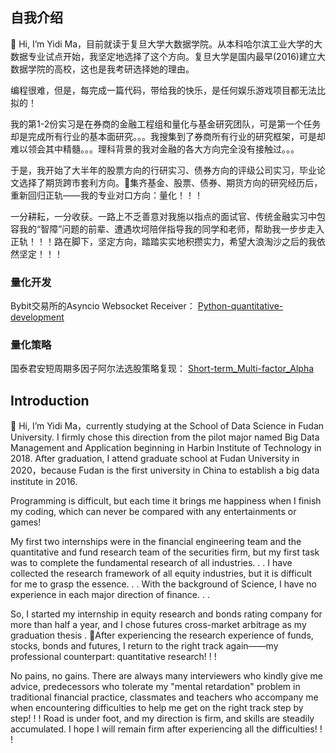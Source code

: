 ## 自我介绍
👋 Hi, I’m Yidi Ma，目前就读于复旦大学大数据学院。从本科哈尔滨工业大学的大数据专业试点开始，我坚定地选择了这个方向。复旦大学是国内最早(2016)建立大数据学院的高校，这也是我考研选择她的理由。

编程很难，但是，每完成一篇代码，带给我的快乐，是任何娱乐游戏项目都无法比拟的！

我的第1-2份实习是在券商的金融工程组和量化与基金研究团队，可是第一个任务却是完成所有行业的基本面研究。。。我搜集到了券商所有行业的研究框架，可是却难以领会其中精髓。。。理科背景的我对金融的各大方向完全没有接触过。。。

于是，我开始了大半年的股票方向的行研实习、债券方向的评级公司实习，毕业论文选择了期货跨市套利方向。🌱集齐基金、股票、债券、期货方向的研究经历后，重新回归正轨——我的专业对口方向：量化！！！

一分耕耘，一分收获。一路上不乏善意对我施以指点的面试官、传统金融实习中包容我的“智障”问题的前辈、遭遇坎坷陪伴指导我的同学和老师，帮助我一步步走入正轨！！！路在脚下，坚定方向，踏踏实实地积攒实力，希望大浪淘沙之后的我依然坚定！！！

### 量化开发

Bybit交易所的Asyncio Websocket Receiver： [Python-quantitative-development](https://github.com/SelenaMa9812/Python-quantitative-development)

### 量化策略

国泰君安短周期多因子阿尔法选股策略复现： [Short-term_Multi-factor_Alpha](https://github.com/SelenaMa9812/Short-term_Multi-factor_Alpha)

## Introduction
👋 Hi, I’m Yidi Ma，currently studying at the School of Data Science in Fudan University. I firmly chose this direction from the pilot major named Big Data Management and Application beginning in Harbin Institute of Technology in 2018. After graduation, I attend graduate school at Fudan University in 2020，because Fudan is the first university in China to establish a big data institute in 2016.

Programming is difficult, but each time it brings me happiness when I finish my coding, which can never be compared with any entertainments or games!

My first two internships were in the financial engineering team and the quantitative and fund research team of the securities firm, but my first task was to complete the fundamental research of all industries. . . I have collected the research framework of all equity industries, but it is difficult for me to grasp the essence. . . With the background of Science, I have no experience in each major direction of finance. . .

So, I started my internship in equity research and bonds rating company for more than half a year, and I chose futures cross-market arbitrage as my graduation thesis . 🌱After experiencing the research experience of funds, stocks, bonds and futures, I return to the right track again——my professional counterpart: quantitative research! ! !

No pains, no gains. There are always many interviewers who kindly give me advice, predecessors who tolerate my "mental retardation" problem in traditional financial practice, classmates and teachers who accompany me when encountering difficulties to help me get on the right track step by step! ! ! Road is under foot, and my direction is firm, and skills are steadily accumulated. I hope I will remain firm after experiencing all the difficulties! ! !
